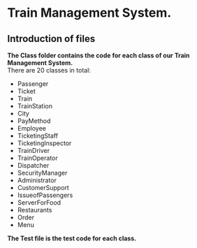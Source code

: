 # Train Management System.
## Introduction of files
**The Class folder contains the code for each class of our Train Management System.**  
There are 20 classes in total:  
- Passenger
- Ticket
- Train
- TrainStation
- City
- PayMethod
- Employee
- TicketingStaff
- TicketingInspector
- TrainDriver
- TrainOperator
- Dispatcher
- SecurityManager
- Administrator
- CustomerSupport
- IssueofPassengers
- ServerForFood
- Restaurants
- Order
- Menu

**The Test file is the test code for each class.**

